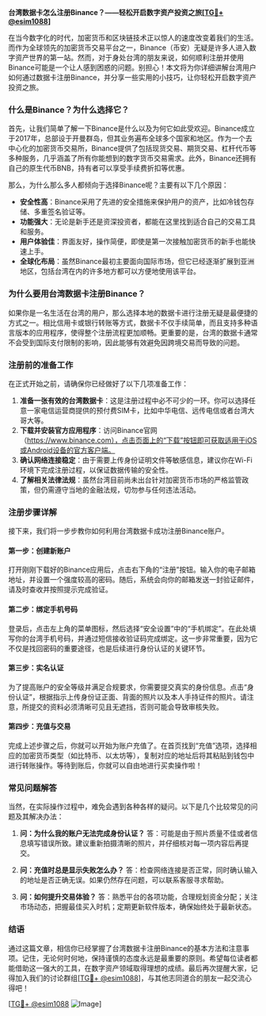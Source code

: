 **台湾数据卡怎么注册Binance？——轻松开启数字资产投资之旅[[TG💪+ @esim1088](https://t.me/s/esim1088)]**

在当今数字化的时代，加密货币和区块链技术正以惊人的速度改变着我们的生活。而作为全球领先的加密货币交易平台之一，Binance（币安）无疑是许多人进入数字资产世界的第一站。然而，对于身处台湾的朋友来说，如何顺利注册并使用Binance可能是一个让人感到困惑的问题。别担心！本文将为你详细讲解台湾用户如何通过数据卡注册Binance，并分享一些实用的小技巧，让你轻松开启数字资产投资之旅。

### **什么是Binance？为什么选择它？**

首先，让我们简单了解一下Binance是什么以及为何它如此受欢迎。Binance成立于2017年，总部设于开曼群岛，但其业务遍布全球多个国家和地区。作为一个去中心化的加密货币交易所，Binance提供了包括现货交易、期货交易、杠杆代币等多种服务，几乎涵盖了所有你能想到的数字货币交易需求。此外，Binance还拥有自己的原生代币BNB，持有者可以享受手续费折扣等优惠。

那么，为什么那么多人都倾向于选择Binance呢？主要有以下几个原因：

- **安全性高**：Binance采用了先进的安全措施来保护用户的资产，比如冷钱包存储、多重签名验证等。
- **功能强大**：无论是新手还是资深投资者，都能在这里找到适合自己的交易工具和服务。
- **用户体验佳**：界面友好，操作简便，即使是第一次接触加密货币的新手也能快速上手。
- **全球化布局**：虽然Binance最初主要面向国际市场，但它已经逐渐扩展到亚洲地区，包括台湾在内的许多地方都可以方便地使用该平台。

### **为什么要用台湾数据卡注册Binance？**

如果你是一名生活在台湾的用户，那么选择本地的数据卡进行注册无疑是最便捷的方式之一。相比信用卡或银行转账等方式，数据卡不仅手续简单，而且支持多种语言版本的应用程序，使得整个注册流程更加顺畅。更重要的是，台湾的数据卡通常不会受到国际支付限制的影响，因此能够有效避免因跨境交易而导致的问题。

### **注册前的准备工作**

在正式开始之前，请确保你已经做好了以下几项准备工作：

1. **准备一张有效的台湾数据卡**：这是注册过程中必不可少的一环。你可以选择任意一家电信运营商提供的预付费SIM卡，比如中华电信、远传电信或者台湾大哥大等。
2. **下载并安装官方应用程序**：访问Binance官网（https://www.binance.com），点击页面上的“下载”按钮即可获取适用于iOS或Android设备的官方客户端。
3. **确认网络连接稳定**：由于需要上传身份证明文件等敏感信息，建议你在Wi-Fi环境下完成注册过程，以保证数据传输的安全性。
4. **了解相关法律法规**：虽然台湾目前尚未出台针对加密货币市场的严格监管政策，但仍需遵守当地的金融法规，切勿参与任何违法活动。

### **注册步骤详解**

接下来，我们将一步步教你如何利用台湾数据卡成功注册Binance账户。

#### **第一步：创建新账户**
打开刚刚下载好的Binance应用后，点击右下角的“注册”按钮。输入你的电子邮箱地址，并设置一个强度较高的密码。随后，系统会向你的邮箱发送一封验证邮件，请及时查收并按照提示完成验证。

#### **第二步：绑定手机号码**
登录后，点击左上角的菜单图标，然后选择“安全设置”中的“手机绑定”。在此处填写你的台湾手机号码，并通过短信接收验证码完成绑定。这一步非常重要，因为它不仅是找回密码的重要途径，也是后续进行身份认证的关键环节。

#### **第三步：实名认证**
为了提高账户的安全等级并满足合规要求，你需要提交真实的身份信息。点击“身份认证”，根据指示上传身份证正面、背面的照片以及本人手持证件的照片。请注意，所提交的资料必须清晰可见且无遮挡，否则可能会导致审核失败。

#### **第四步：充值与交易**
完成上述步骤之后，你就可以开始为账户充值了。在首页找到“充值”选项，选择相应的加密货币类型（如比特币、以太坊等），复制对应的地址后将其粘贴到钱包中进行转账操作。等待到账后，你就可以自由地进行买卖操作啦！

### **常见问题解答**

当然，在实际操作过程中，难免会遇到各种各样的疑问。以下是几个比较常见的问题及其解决办法：

1. **问：为什么我的账户无法完成身份认证？**
   答：可能是由于照片质量不佳或者信息填写错误所致。建议重新拍摄清晰的照片，并仔细核对每一项内容后再提交。

2. **问：充值时总是显示失败怎么办？**
   答：检查网络连接是否正常，同时确认输入的地址是否正确无误。如果仍然存在问题，可以联系客服寻求帮助。

3. **问：如何提升交易体验？**
   答：熟悉平台的各项功能，合理规划资金分配；关注市场动态，把握最佳买入时机；定期更新软件版本，确保始终处于最新状态。

### **结语**

通过这篇文章，相信你已经掌握了台湾数据卡注册Binance的基本方法和注意事项。记住，无论何时何地，保持谨慎的态度永远是最重要的原则。希望每位读者都能借助这一强大的工具，在数字资产领域取得理想的成绩。最后再次提醒大家，记得加入我们的讨论群组[[TG💪+ @esim1088](https://t.me/s/esim1088)]，与其他志同道合的朋友一起交流心得吧！

[[TG💪+ @esim1088](https://t.me/s/esim1088) ![Image](https://i.postimg.cc/4NQfJmqS/Snipaste-2025-05-13-00-14-12.png)]